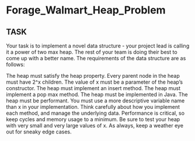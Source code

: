 # Forage_Walmart_Heap_Problem
TASK
-------
Your task is to implement a novel data structure - your project lead is calling it a power of two max heap. The rest of your team is doing their best to come up with a better name. The requirements of the data structure are as follows:

The heap must satisfy the heap property.
Every parent node in the heap must have 2^x children.
The value of x must be a parameter of the heap’s constructor.
The heap must implement an insert method.
The heap must implement a pop max method.
The heap must be implemented in Java.
The heap must be performant.
You must use a more descriptive variable name than x in your implementation.
Think carefully about how you implement each method, and manage the underlying data. Performance is critical, so keep cycles and memory usage to a minimum. Be sure to test your heap with very small and very large values of x. As always, keep a weather eye out for sneaky edge cases. 